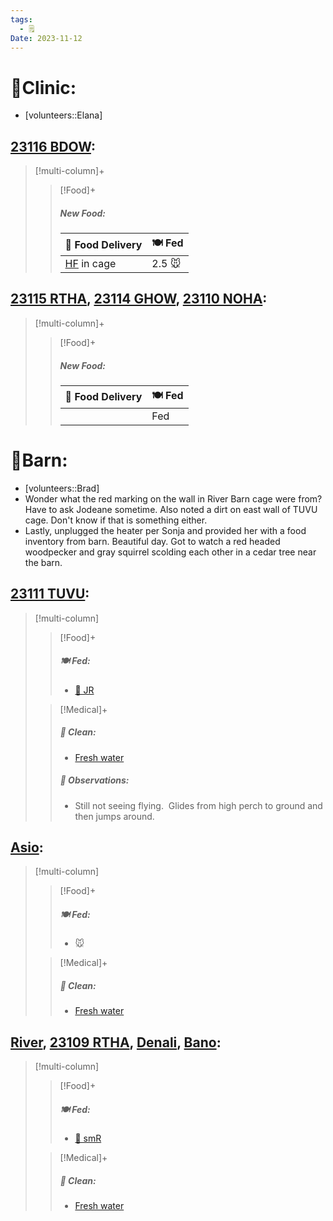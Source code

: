 ```yaml
---
tags:
  - 🗒️
Date: 2023-11-12
---
```


# 🏥Clinic:
- [volunteers::Elana]

## [23116 BDOW](../RARE%20Birds/23116%20BDOW.md):
> [!multi-column]+
>
>> [!Food]+
>> ##### New Food:
>> |🚚 Food Delivery| 🍽️ Fed|
>> |---|---|
>>|[HF](../Admin/Codes/Handfed.md) in cage|2.5 🐭

## [23115 RTHA](../RARE%20Birds/23115%20RTHA.md), [23114 GHOW](../RARE%20Birds/23114%20GHOW.md), [23110 NOHA](../RARE%20Birds/23110%20NOHA.md):
> [!multi-column]+
>
>> [!Food]+
>> ##### New Food:
>> |🚚 Food Delivery| 🍽️ Fed|
>> |---|---|
>>||Fed

# 🏡Barn:
- [volunteers::Brad]
- Wonder what the red marking on the wall in River Barn cage were from? Have to ask Jodeane sometime. Also noted a dirt on east wall of TUVU cage. Don't know if that is something either.
- Lastly, unplugged the heater per Sonja and provided her with a food inventory from barn. Beautiful day. Got to watch a red headed woodpecker and gray squirrel scolding each other in a cedar tree near the barn.

## [23111 TUVU](../RARE%20Birds/23111%20TUVU.md):
> [!multi-column]
>
>> [!Food]+
>> ##### 🍽️ Fed:
>> - [🐀 JR](../Admin/Codes/Food/Jumbo%20Rat.md)
>
>> [!Medical]+
>>##### 🫧 Clean:
>>- [Fresh water](../Admin/Codes/Fresh%20water.md)
>>
>> ##### 🔭 Observations:
>> - Still not seeing flying.  Glides from high perch to ground and then jumps around.

## [Asio](../RARE%20Birds/Ed%20Birds/Asio.md):
> [!multi-column]
>
>> [!Food]+
>> ##### 🍽️ Fed:
>> - 🐭
>
>> [!Medical]+
>>##### 🫧 Clean:
>>- [Fresh water](../Admin/Codes/Fresh%20water.md)
>>

## [River](../RARE%20Birds/Ed%20Birds/River.md), [23109 RTHA](../RARE%20Birds/23109%20RTHA.md), [Denali](../RARE%20Birds/Ed%20Birds/Denali.md), [Bano](../RARE%20Birds/Ed%20Birds/Bano.md):
> [!multi-column]
>
>> [!Food]+
>> ##### 🍽️ Fed:
>> - [🐀 smR](../Admin/Codes/Food/Small%20Rat.md)
>
>> [!Medical]+
>>##### 🫧 Clean:
>>- [Fresh water](../Admin/Codes/Fresh%20water.md)
>>


